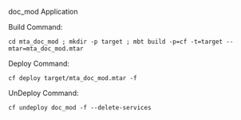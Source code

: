 doc_mod Application

Build Command:
```
cd mta_doc_mod ; mkdir -p target ; mbt build -p=cf -t=target --mtar=mta_doc_mod.mtar
```

Deploy Command:
```
cf deploy target/mta_doc_mod.mtar -f
```

UnDeploy Command:
```
cf undeploy doc_mod -f --delete-services
```
